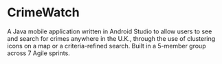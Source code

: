 # CrimeWatch

A Java mobile application written in Android Studio to allow users to see and search for crimes anywhere in the U.K., through the use of clustering icons on a map or a criteria-refined search. Built in a 5-member group across 7 Agile sprints. 
